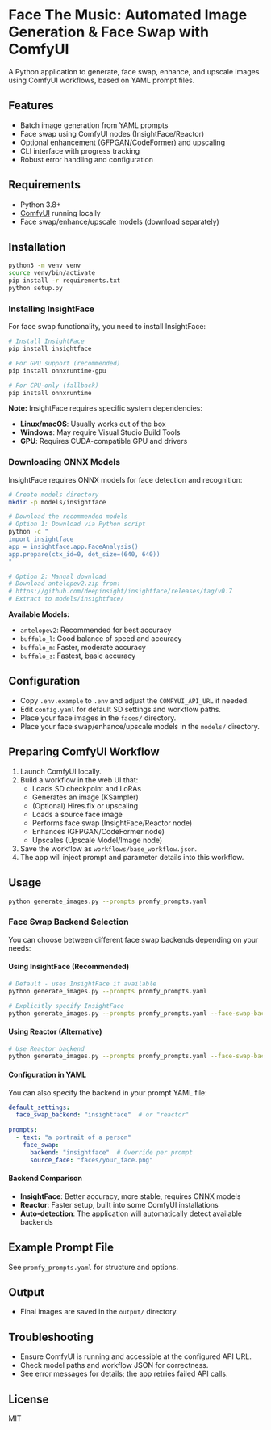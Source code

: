 # Face The Music: Automated Image Generation & Face Swap with ComfyUI

A Python application to generate, face swap, enhance, and upscale images using ComfyUI workflows, based on YAML prompt files.

## Features
- Batch image generation from YAML prompts
- Face swap using ComfyUI nodes (InsightFace/Reactor)
- Optional enhancement (GFPGAN/CodeFormer) and upscaling
- CLI interface with progress tracking
- Robust error handling and configuration

## Requirements
- Python 3.8+
- [ComfyUI](https://github.com/comfyanonymous/ComfyUI) running locally
- Face swap/enhance/upscale models (download separately)

## Installation
```bash
python3 -m venv venv
source venv/bin/activate
pip install -r requirements.txt
python setup.py
```

### Installing InsightFace
For face swap functionality, you need to install InsightFace:

```bash
# Install InsightFace
pip install insightface

# For GPU support (recommended)
pip install onnxruntime-gpu

# For CPU-only (fallback)
pip install onnxruntime
```

**Note:** InsightFace requires specific system dependencies:
- **Linux/macOS**: Usually works out of the box
- **Windows**: May require Visual Studio Build Tools
- **GPU**: Requires CUDA-compatible GPU and drivers

### Downloading ONNX Models
InsightFace requires ONNX models for face detection and recognition:

```bash
# Create models directory
mkdir -p models/insightface

# Download the recommended models
# Option 1: Download via Python script
python -c "
import insightface
app = insightface.app.FaceAnalysis()
app.prepare(ctx_id=0, det_size=(640, 640))
"

# Option 2: Manual download
# Download antelopev2.zip from:
# https://github.com/deepinsight/insightface/releases/tag/v0.7
# Extract to models/insightface/
```

**Available Models:**
- `antelopev2`: Recommended for best accuracy
- `buffalo_l`: Good balance of speed and accuracy
- `buffalo_m`: Faster, moderate accuracy
- `buffalo_s`: Fastest, basic accuracy

## Configuration
- Copy `.env.example` to `.env` and adjust the `COMFYUI_API_URL` if needed.
- Edit `config.yaml` for default SD settings and workflow paths.
- Place your face images in the `faces/` directory.
- Place your face swap/enhance/upscale models in the `models/` directory.

## Preparing ComfyUI Workflow
1. Launch ComfyUI locally.
2. Build a workflow in the web UI that:
    - Loads SD checkpoint and LoRAs
    - Generates an image (KSampler)
    - (Optional) Hires.fix or upscaling
    - Loads a source face image
    - Performs face swap (InsightFace/Reactor node)
    - Enhances (GFPGAN/CodeFormer node)
    - Upscales (Upscale Model/Image node)
3. Save the workflow as `workflows/base_workflow.json`.
4. The app will inject prompt and parameter details into this workflow.

## Usage
```bash
python generate_images.py --prompts promfy_prompts.yaml
```

### Face Swap Backend Selection
You can choose between different face swap backends depending on your needs:

#### Using InsightFace (Recommended)
```bash
# Default - uses InsightFace if available
python generate_images.py --prompts promfy_prompts.yaml

# Explicitly specify InsightFace
python generate_images.py --prompts promfy_prompts.yaml --face-swap-backend insightface
```

#### Using Reactor (Alternative)
```bash
# Use Reactor backend
python generate_images.py --prompts promfy_prompts.yaml --face-swap-backend reactor
```

#### Configuration in YAML
You can also specify the backend in your prompt YAML file:

```yaml
default_settings:
  face_swap_backend: "insightface"  # or "reactor"
  
prompts:
  - text: "a portrait of a person"
    face_swap:
      backend: "insightface"  # Override per prompt
      source_face: "faces/your_face.png"
```

#### Backend Comparison
- **InsightFace**: Better accuracy, more stable, requires ONNX models
- **Reactor**: Faster setup, built into some ComfyUI installations
- **Auto-detection**: The application will automatically detect available backends

## Example Prompt File
See `promfy_prompts.yaml` for structure and options.

## Output
- Final images are saved in the `output/` directory.

## Troubleshooting
- Ensure ComfyUI is running and accessible at the configured API URL.
- Check model paths and workflow JSON for correctness.
- See error messages for details; the app retries failed API calls.

## License
MIT 